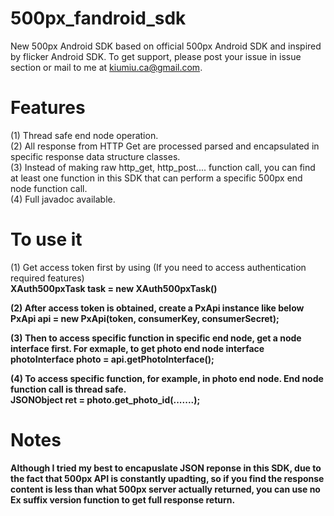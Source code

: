 500px_fandroid_sdk
==================

New 500px Android SDK based on official 500px Android SDK and inspired by flicker Android SDK. To get support, please post your issue in issue section or mail to me at kiumiu.ca@gmail.com.

Features
==================
(1) Thread safe end node operation.
<br>(2) All response from HTTP Get are processed parsed and encapsulated in specific response data structure classes.
<br>(3) Instead of making raw http_get, http_post.... function call, you can find at least one function in this SDK that can perform a specific 500px end node function call.
<br>(4) Full javadoc available.

To use it
==================
(1) Get access token first by using (If you need to access authentication required features)
<br><b>XAuth500pxTask task = new XAuth500pxTask()

(2) After access token is obtained, create a PxApi instance like below
<br><b>PxApi api = new PxApi(token, consumerKey, consumerSecret);

(3) Then to access specific function in specific end node, get a node interface first. For exmaple, to get photo end node interface
<br><b>photoInterface photo = api.getPhotoInterface();

(4) To access specific function, for example, in photo end node. End node function call is thread safe.
<br><b>JSONObject ret = photo.get_photo_id(.......);

Notes
==================
Although I tried my best to encapuslate JSON reponse in this SDK, due to the fact that 500px API is constantly upadting, so if you find the response content is less than what 500px server actually returned, you can use no Ex suffix version function to get full response return.

